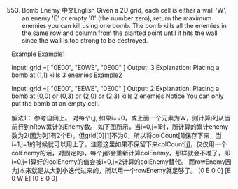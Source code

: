 553. Bomb Enemy
中文English
Given a 2D grid, each cell is either a wall 'W', an enemy 'E' or empty '0' (the number zero), return the maximum enemies you can kill using one bomb.
The bomb kills all the enemies in the same row and column from the planted point until it hits the wall since the wall is too strong to be destroyed.

Example
Example1

Input:
grid =[
     "0E00",
     "E0WE",
     "0E00"
]
Output: 3
Explanation:
Placing a bomb at (1,1) kills 3 enemies
Example2

Input:
grid =[
     "0E00",
     "EEWE",
     "0E00"
]
Output: 2
Explanation:
Placing a bomb at (0,0) or (0,3) or (2,0) or (2,3) kills 2 enemies
Notice
You can only put the bomb at an empty cell.

解法1：
参考自网上。
对每个i,j, 如果i==0，或上面一个元素为W，则计算j列从当前行到nRow累计的Enemy数。
如下图所示，当i=0,j=1时，所计算的累计enemy数为2(因为列1有2个E)。但grid[0][1]不为0，所以将colCount[1]保存下来，当i=1,j=1的时候就可以用上了。注意这里如果不保留下来colCount[j]，仅仅用一个colEnemy的话，对固定的i，每个j都会重新计算colEnemy，那样就会不准了，即i=0,j=1算好的colEnemy的值会被i=0,j=2计算的colEnemy替代。
而rowEnemy因为j本来就是从大到小迭代过来的，所以用一个rowEnemy就足够了。
[0 E 0 0]
[E 0 W E]
[0 E 0 0]
